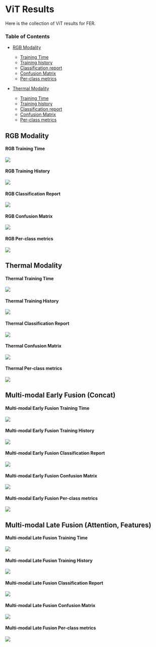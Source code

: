 
# ViT Results
Here is the collection of ViT results for FER.


### Table of Contents 
- [RGB Modality](#rgb-modality)
  - [Training Time](#rgb-training-time) 
  - [Training history](#rgb-training-history)
  - [Classification report](#rgb-classification-report)
  - [Confusion Matrix](#rgb-confusion-matrix)
  - [Per-class metrics](#rgb-per-class-metrics)

- [Thermal Modality](#thermal-modality)
  - [Training Time](#thermal-training-time) 
  - [Training history](#thermal-training-history)
  - [Classification report](#thermal-classification-report)
  - [Confusion Matrix](#thermal-confusion-matrix)
  - [Per-class metrics](#thermal-per-class-metrics)


## RGB Modality

#### RGB Training Time
<img src="evaluation_results/RGB/30Ep_single_training_rgb/multimodal_vit_fer_rgb_20250822_145743/training_min_rgb.png">

#### RGB Training History
<img src="evaluation_results/RGB/30Ep_single_training_rgb/multimodal_vit_fer_rgb_20250822_145743/training_history.png">

#### RGB Classification Report
<img src="evaluation_results/RGB/30Ep_single_training_rgb/multimodal_vit_fer_rgb_20250822_145743/rgb_classification_table.png">

#### RGB Confusion Matrix
<img src="evaluation_results/RGB/30Ep_single_training_rgb/multimodal_vit_fer_rgb_20250822_145743/confusion_matrix_normalized.png">

#### RGB Per-class metrics
<img src="evaluation_results/RGB/30Ep_single_training_rgb/multimodal_vit_fer_rgb_20250822_145743/per_class_metrics.png">



## Thermal Modality

#### Thermal Training Time
<img src="evaluation_results/Thermal/30Ep_single_training_thermal/multimodal_vit_fer_thermal_20250822_193734/training_min_thermal.png">

#### Thermal Training History
<img src="evaluation_results/Thermal/30Ep_single_training_thermal/multimodal_vit_fer_thermal_20250822_193734/training_history.png">

#### Thermal Classification Report
<img src="evaluation_results/Thermal/30Ep_single_training_thermal/multimodal_vit_fer_thermal_20250822_193734/thermal_classification_table.png">

#### Thermal Confusion Matrix
<img src="evaluation_results/Thermal/30Ep_single_training_thermal/multimodal_vit_fer_thermal_20250822_193734/confusion_matrix_normalized.png">

#### Thermal Per-class metrics
<img src="evaluation_results/Thermal/30Ep_single_training_thermal/multimodal_vit_fer_thermal_20250822_193734/per_class_metrics.png">



## Multi-modal Early Fusion (Concat)

#### Multi-modal Early Fusion Training Time
<img src="evaluation_results/Combined_EarlyFusion/30Ep_training_early_fusion/multimodal_vit_fer_combined_20250821_104017/training_min_earlyfusion.png">

#### Multi-modal Early Fusion Training History
<img src="evaluation_results/Combined_EarlyFusion/30Ep_training_early_fusion/multimodal_vit_fer_combined_20250821_104017/training_history.png">

#### Multi-modal Early Fusion Classification Report
<img src="evaluation_results/Combined_EarlyFusion/30Ep_training_early_fusion/multimodal_vit_fer_combined_20250821_104017/combinedEarly_classification_table.png">

#### Multi-modal Early Fusion Confusion Matrix
<img src="evaluation_results/Combined_EarlyFusion/30Ep_training_early_fusion/multimodal_vit_fer_combined_20250821_104017/confusion_matrix_normalized.png">

#### Multi-modal Early Fusion Per-class metrics
<img src="evaluation_results/Combined_EarlyFusion/30Ep_training_early_fusion/multimodal_vit_fer_combined_20250821_104017/per_class_metrics.png">


## Multi-modal Late Fusion (Attention, Features)

#### Multi-modal Late Fusion Training Time
<img src="evaluation_results/Combined_LateFusion/30Ep_training_late_fusion/multimodal_vit_fer_combined_20250817_143339/training_min_latefusion.png">

#### Multi-modal Late Fusion Training History
<img src="evaluation_results/Combined_LateFusion/30Ep_training_late_fusion/multimodal_vit_fer_combined_20250817_143339/training_history.png">

#### Multi-modal Late Fusion Classification Report
<img src="evaluation_results/Combined_LateFusion/30Ep_training_late_fusion/multimodal_vit_fer_combined_20250817_143339/combinedLate_classification_table.png">

#### Multi-modal Late Fusion Confusion Matrix
<img src="evaluation_results/Combined_LateFusion/30Ep_training_late_fusion/multimodal_vit_fer_combined_20250817_143339/confusion_matrix_normalized.png">

#### Multi-modal Late Fusion Per-class metrics
<img src="evaluation_results/Combined_LateFusion/30Ep_training_late_fusion/multimodal_vit_fer_combined_20250817_143339/per_class_metrics.png">
